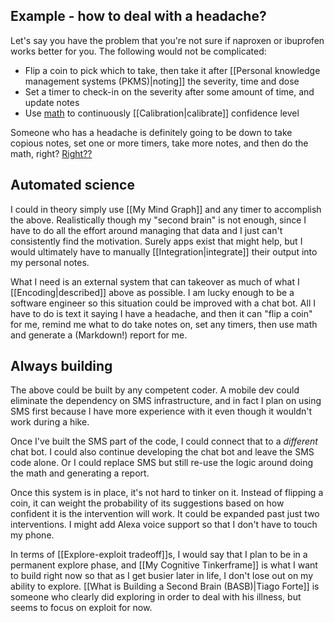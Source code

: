 ## Example - how to deal with a headache?

Let's say you have the problem that you're not sure if naproxen or ibuprofen works better for you. The following would not be complicated:
* Flip a coin to pick which to take, then take it after [[Personal knowledge management systems (PKMS)|noting]] the severity, time and dose
* Set a timer to check-in on the severity after some amount of time, and update notes
* Use [math](https://arbital.com/p/bayes_rule/?l=1zq) to continuously [[Calibration|calibrate]] confidence level

Someone who has a headache is definitely going to be down to take copious notes, set one or more timers, take more notes, and then do the math, right? [Right??](https://knowyourmeme.com/memes/for-the-better-right)

## Automated science

I could in theory simply use [[My Mind Graph]] and any timer to accomplish the above. Realistically though my "second brain" is not enough, since I have to do all the effort around managing that data and I just can't consistently find the motivation. Surely apps exist that might help, but I would ultimately have to manually [[Integration|integrate]] their output into my personal notes.

What I need is an external system that can takeover as much of what I [[Encoding|described]] above as possible. I am lucky enough to be a software engineer so this situation could be improved with a chat bot. All I have to do is text it saying I have a headache, and then it can "flip a coin" for me, remind me what to do take notes on, set any timers, then use math and generate a (Markdown!) report for me.

## Always building

The above could be built by any competent coder. A mobile dev could eliminate the dependency on SMS infrastructure, and in fact I plan on using SMS first because I have more experience with it even though it wouldn't work during a hike.

Once I've built the SMS part of the code, I could connect that to a *different* chat bot. I could also continue developing the chat bot and leave the SMS code alone. Or I could replace SMS but still re-use the logic around doing the math and generating a report.

Once this system is in place, it's not hard to tinker on it. Instead of flipping a coin, it can weight the probability of its suggestions based on how confident it is the intervention will work. It could be expanded past just two interventions. I might add Alexa voice support so that I don't have to touch my phone.

In terms of [[Explore-exploit tradeoff]]s, I would say that I plan to be in a permanent explore phase, and [[My Cognitive Tinkerframe]] is what I want to build right now so that as I get busier later in life, I don't lose out on my ability to explore. [[What is Building a Second Brain (BASB)|Tiago Forte]] is someone who clearly did exploring in order to deal with his illness, but seems to focus on exploit for now.
